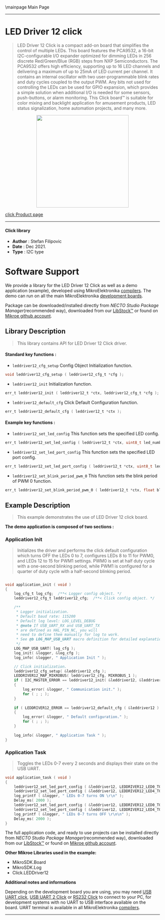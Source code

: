 \mainpage Main Page

---
# LED Driver 12 click

> LED Driver 12 Click is a compact add-on board that simplifies the control of multiple LEDs. This board features the PCA9532, a 16-bit I2C-configurable I/O expander optimized for dimming LEDs in 256 discrete Red/Green/Blue (RGB) steps from NXP Semiconductors. The PCA9532 offers high efficiency, supporting up to 16 LED channels and delivering a maximum of up to 25mA of LED current per channel. It contains an internal oscillator with two user-programmable blink rates and duty cycles coupled to the output PWM. Any bits not used for controlling the LEDs can be used for GPIO expansion, which provides a simple solution when additional I/O is needed for some sensors, push-buttons, or alarm monitoring. This Click board™ is suitable for color mixing and backlight application for amusement products, LED status signalization, home automation projects, and many more.

<p align="center">
  <img src="https://download.mikroe.com/images/click_for_ide/leddriver12_click.png" height=300px>
</p>

[click Product page](https://www.mikroe.com/led-driver-12-click)

---


#### Click library

- **Author**        : Stefan Filipovic
- **Date**          : Dec 2021.
- **Type**          : I2C type


# Software Support

We provide a library for the LED Driver 12 Click
as well as a demo application (example), developed using MikroElektronika
[compilers](https://www.mikroe.com/necto-studio).
The demo can run on all the main MikroElektronika [development boards](https://www.mikroe.com/development-boards).

Package can be downloaded/installed directly from *NECTO Studio Package Manager*(recommended way), downloaded from our [LibStock&trade;](https://libstock.mikroe.com) or found on [Mikroe github account](https://github.com/MikroElektronika/mikrosdk_click_v2/tree/master/clicks).

## Library Description

> This library contains API for LED Driver 12 Click driver.

#### Standard key functions :

- `leddriver12_cfg_setup` Config Object Initialization function.
```c
void leddriver12_cfg_setup ( leddriver12_cfg_t *cfg );
```

- `leddriver12_init` Initialization function.
```c
err_t leddriver12_init ( leddriver12_t *ctx, leddriver12_cfg_t *cfg );
```

- `leddriver12_default_cfg` Click Default Configuration function.
```c
err_t leddriver12_default_cfg ( leddriver12_t *ctx );
```

#### Example key functions :

- `leddriver12_set_led_config` This function sets the specified LED config.
```c
err_t leddriver12_set_led_config ( leddriver12_t *ctx, uint8_t led_number, uint8_t led_cfg );
```

- `leddriver12_set_led_port_config` This function sets the specified LED port config.
```c
err_t leddriver12_set_led_port_config ( leddriver12_t *ctx, uint8_t led_port_number, uint8_t led_cfg );
```

- `leddriver12_set_blink_period_pwm_0` This function sets the blink period of PWM 0 function.
```c
err_t leddriver12_set_blink_period_pwm_0 ( leddriver12_t *ctx, float blink_period );
```

## Example Description

> This example demonstrates the use of LED Driver 12 click board.

**The demo application is composed of two sections :**

### Application Init

> Initializes the driver and performs the click default configuration which turns OFF
the LEDs 0 to 7, configures LEDs 8 to 11 for PWM0, and LEDs 12 to 15 for PWM1 settings.
PWM0 is set at half duty cycle with a one-second blinking period, while PWM1 is configured
for a quarter of duty cycle with a half-second blinking period.

```c

void application_init ( void )
{
    log_cfg_t log_cfg;  /**< Logger config object. */
    leddriver12_cfg_t leddriver12_cfg;  /**< Click config object. */

    /** 
     * Logger initialization.
     * Default baud rate: 115200
     * Default log level: LOG_LEVEL_DEBUG
     * @note If USB_UART_RX and USB_UART_TX 
     * are defined as HAL_PIN_NC, you will 
     * need to define them manually for log to work. 
     * See @b LOG_MAP_USB_UART macro definition for detailed explanation.
     */
    LOG_MAP_USB_UART( log_cfg );
    log_init( &logger, &log_cfg );
    log_info( &logger, " Application Init " );

    // Click initialization.
    leddriver12_cfg_setup( &leddriver12_cfg );
    LEDDRIVER12_MAP_MIKROBUS( leddriver12_cfg, MIKROBUS_1 );
    if ( I2C_MASTER_ERROR == leddriver12_init( &leddriver12, &leddriver12_cfg ) ) 
    {
        log_error( &logger, " Communication init." );
        for ( ; ; );
    }
    
    if ( LEDDRIVER12_ERROR == leddriver12_default_cfg ( &leddriver12 ) )
    {
        log_error( &logger, " Default configuration." );
        for ( ; ; );
    }
    
    log_info( &logger, " Application Task " );
}

```

### Application Task

> Toggles the LEDs 0-7 every 2 seconds and displays their state on the USB UART.

```c
void application_task ( void )
{
    leddriver12_set_led_port_config ( &leddriver12, LEDDRIVER12_LED0_TO_3, LEDDRIVER12_LED_ON );
    leddriver12_set_led_port_config ( &leddriver12, LEDDRIVER12_LED4_TO_7, LEDDRIVER12_LED_ON );
    log_printf ( &logger, " LEDs 0-7 turns ON \r\n" );
    Delay_ms( 2000 );
    leddriver12_set_led_port_config ( &leddriver12, LEDDRIVER12_LED0_TO_3, LEDDRIVER12_LED_OFF );
    leddriver12_set_led_port_config ( &leddriver12, LEDDRIVER12_LED4_TO_7, LEDDRIVER12_LED_OFF );
    log_printf ( &logger, " LEDs 0-7 turns OFF \r\n\n" );
    Delay_ms( 2000 );
}
```

The full application code, and ready to use projects can be installed directly from *NECTO Studio Package Manager*(recommended way), downloaded from our [LibStock&trade;](https://libstock.mikroe.com) or found on [Mikroe github account](https://github.com/MikroElektronika/mikrosdk_click_v2/tree/master/clicks).

**Other Mikroe Libraries used in the example:**

- MikroSDK.Board
- MikroSDK.Log
- Click.LEDDriver12

**Additional notes and informations**

Depending on the development board you are using, you may need
[USB UART click](https://www.mikroe.com/usb-uart-click),
[USB UART 2 Click](https://www.mikroe.com/usb-uart-2-click) or
[RS232 Click](https://www.mikroe.com/rs232-click) to connect to your PC, for
development systems with no UART to USB interface available on the board. UART
terminal is available in all MikroElektronika
[compilers](https://shop.mikroe.com/compilers).

---
